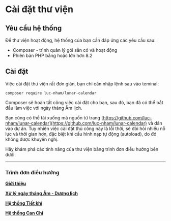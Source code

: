 # Cài đặt thư viện
## Yêu cầu hệ thống
Để thư viện hoạt động, hệ thống của bạn cần đáp ứng các yêu cầu sau:
- Composer - trình quản lý gói sẵn có và hoạt động
- Phiên bản PHP bằng hoặc lớn hơn 8.2
## Cài đặt
Việc cài đặt thư viện rất đơn giản, bạn chỉ cần nhập lệnh sau vào teminal:

```
composer require luc-nham/lunar-calendar
```

Composer sẽ hoàn tất công việc cài đặt cho bạn, sau đó, bạn đã có thể bắt đầu làm việc với ngày tháng Âm lịch.

Bạn cũng có thể tải xuống mã nguồn từ trang [https://github.com/luc-nham/lunar-calendar](https://github.com/luc-nham/lunar-calendar) và dán vào dự án. Tuy nhiên việc cài đặt thủ công này là lỗi thời, sẽ đòi hỏi nhiều nỗ lực và thời gian hơn, đặc biệt khi cấu hình nạp tự động (autoload), do đó không được khuyến nghị.

Hãy khám phá các tính năng của thư viện bằng trình đơn điều hướng bên dưới.

---
### Trình đơn điều hướng
**[Giới thiệu](./1.Introduction.md)**

**[Xử lý ngày tháng Âm - Dương lịch](./3.LunarDateTime.md)**

**[Hệ thống Tiết khí](./4.SolarTermSystem.md)**

**[Hệ thống Can Chi](./5.SexagenarySystem.md)**
